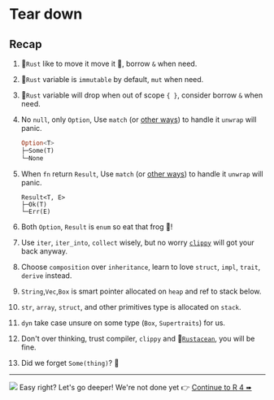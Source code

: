 # Tear down

## Recap

1. 🦀`Rust` like to move it move it 🎵, borrow `&` when need.
1. 🦀`Rust` variable is `immutable` by default, `mut` when need.
1. 🦀`Rust` variable will drop when out of scope `{ }`, consider borrow `&` when need.
1. No `null`, only `Option`, Use `match` (or [other ways](https://doc.rust-lang.org/rust-by-example/std/option.html)) to handle it `unwrap` will panic.

   ```rust
   Option<T>
   ├─Some(T)
   └─None
   ```

1. When `fn` return `Result`, Use `match` (or [other ways](https://doc.rust-lang.org/rust-by-example/std/result.html)) to handle it `unwrap` will panic.

   ```rust,
   Result<T, E>
   ├─Ok(T)
   └─Err(E)
   ```

1. Both `Option`, `Result` is `enum` so eat that frog 🐸!
1. Use `iter`, `iter_into`, `collect` wisely, but no worry [`clippy`](https://doc.rust-lang.org/clippy/) will got your back anyway.
1. Choose `composition` over `inheritance`, learn to love `struct`, `impl`, `trait`, `derive` instead.
1. `String`,`Vec`,`Box` is smart pointer allocated on `heap` and ref to stack below.
1. `str`, `array`, `struct`, and other primitives type is allocated on `stack`.
1. `dyn` take case unsure on some type (`Box`, `Supertraits`) for us.
1. Don't over thinking, trust compiler, `clippy` and 🦀[`Rustacean`](https://rustacean-principles.netlify.app/), you will be fine.
1. Did we forget `Some(thing)`? 🤔

---

![](/assets/kat.png) Easy right? Let's go deeper! We're not done yet 👉 [Continue to R 4 ➠](../r4/mod.md)
